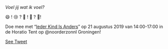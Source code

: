 *Voel jij wat ik voel?*

😄 ! 😢 ? 🥺 ! 🤣 ? 🥳! 

Doe mee met “[Ieder Kind Is Anders](http://iederkindisanders.nl)” op 21 augustus 2019 van 14:00-17:00 in de Horatio Tent op 
@noorderzonnl Groningen!

[See Tweet](https://twitter.com/Tw99t/status/1162021860177002497?s=20)
